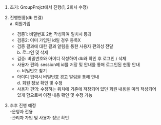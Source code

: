 1. 초기: GroupProjct에서 진행(1, 2회차 수정)<br>
2. 진행현황(db 연결)<br>
   a. 회원가입<br>
     - 검증1: 비밀번호 2번 작성하여 일치시 통과<br>
     - 검증2: 이미 가입된 id일 경우 등록X<br>
     - 검증 결과에 대한 결과 알림을 통한 사용자 편의성 전달<br>
b. 로그인 및 삭제<br>
     - 검증: 비밀번호와 아이디 작성하여 db와 확인 후 로그인 / 삭제<br>
     - 사용자 편의: session에 id를 저장 및 안내를 통해 로그인된 현황 안내 <br>
c. 비밀번호 찾기<br>
     - 아이디 입력시 비밀번호 경고 알림을 통해 안내<br>
d. 회원 정보 확인 및 수정<br>
     - 사용자 편의: 수정하는 위치에 기존에 저장되어 있던 회원 내용을 미리 작성되어 있게 함으로써 이전 내용 확인 및 수정 가능<br>

3. 추후 진행 예정<br>
     -운영자 전용<br>
       -관리자 가입 및 사용자 정보 확인
